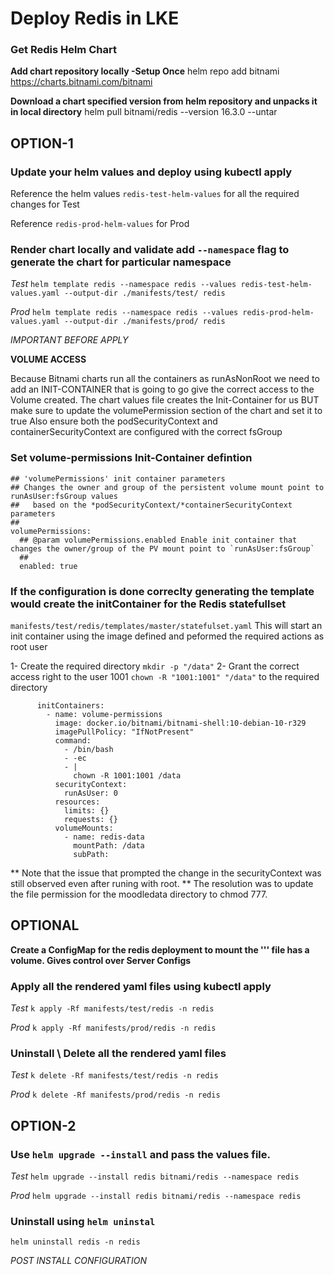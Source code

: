 # Deploy Redis in LKE

### Get Redis Helm Chart

**Add chart repository locally -Setup Once**
helm repo add bitnami https://charts.bitnami.com/bitnami

**Download a chart specified version from helm repository and unpacks it in local directory**
helm pull bitnami/redis --version 16.3.0 --untar

## OPTION-1

### Update your helm values and deploy using kubectl apply

Reference the helm values `redis-test-helm-values` for all the required changes for Test

Reference `redis-prod-helm-values` for Prod

### Render chart locally and validate add `--namespace` flag to generate the chart for particular namespace

_Test_
`helm template redis --namespace redis --values redis-test-helm-values.yaml --output-dir ./manifests/test/ redis`

_Prod_
`helm template redis --namespace redis --values redis-prod-helm-values.yaml --output-dir ./manifests/prod/ redis`

_IMPORTANT BEFORE APPLY_

**VOLUME ACCESS**

Because Bitnami charts run all the containers as runAsNonRoot we need to add an INIT-CONTAINER that is going to go give the correct access to the Volume created.
The chart values file creates the Init-Container for us BUT make sure to update the volumePermission section of the chart and set it to true
Also ensure both the podSecurityContext and containerSecurityContext are configured with the correct fsGroup

### Set volume-permissions Init-Container defintion

```
## 'volumePermissions' init container parameters
## Changes the owner and group of the persistent volume mount point to runAsUser:fsGroup values
##   based on the *podSecurityContext/*containerSecurityContext parameters
##
volumePermissions:
  ## @param volumePermissions.enabled Enable init container that changes the owner/group of the PV mount point to `runAsUser:fsGroup`
  ##
  enabled: true
```

### If the configuration is done correclty generating the template would create the initContainer for the Redis statefullset

`manifests/test/redis/templates/master/statefulset.yaml`
This will start an init container using the image defined and peformed the required actions as root user

1- Create the required directory `mkdir -p "/data"`
2- Grant the correct access right to the user 1001 `chown -R "1001:1001" "/data"` to the required directory

```
      initContainers:
        - name: volume-permissions
          image: docker.io/bitnami/bitnami-shell:10-debian-10-r329
          imagePullPolicy: "IfNotPresent"
          command:
            - /bin/bash
            - -ec
            - |
              chown -R 1001:1001 /data
          securityContext:
            runAsUser: 0
          resources:
            limits: {}
            requests: {}
          volumeMounts:
            - name: redis-data
              mountPath: /data
              subPath:
```

** Note that the issue that prompted the change in the securityContext was still observed even after runing with root.
** The resolution was to update the file permission for the moodledata directory to chmod 777.

## OPTIONAL

**Create a ConfigMap for the redis deployment to mount the ''' file has a volume. Gives control over Server Configs**

### Apply all the rendered yaml files using kubectl apply

_Test_
`k apply -Rf manifests/test/redis -n redis`

_Prod_
`k apply -Rf manifests/prod/redis -n redis`

### Uninstall \ Delete all the rendered yaml files

_Test_
`k delete -Rf manifests/test/redis -n redis`

_Prod_
`k delete -Rf manifests/prod/redis -n redis`

## OPTION-2

### Use `helm upgrade --install` and pass the values file.

_Test_
`helm upgrade --install redis bitnami/redis --namespace redis`

_Prod_
`helm upgrade --install redis bitnami/redis --namespace redis`

### Uninstall using `helm uninstal`

`helm uninstall redis -n redis`

_POST INSTALL CONFIGURATION_
